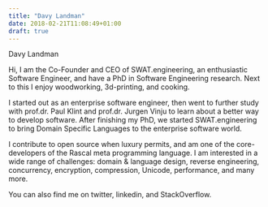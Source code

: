 ```yaml
---
title: "Davy Landman"
date: 2018-02-21T11:08:49+01:00
draft: true
---
```


Davy Landman

Hi, I am the Co-Founder and CEO of SWAT.engineering, an enthusiastic Software Engineer, and have a PhD in Software Engineering research. Next to this I enjoy woodworking, 3d-printing, and cooking. 

I started out as an enterprise software engineer, then went to further study with prof.dr. Paul Klint and prof.dr. Jurgen Vinju to learn about a better way to develop software. After finishing my PhD, we started SWAT.engineering to bring Domain Specific Languages to the enterprise software world.

I contribute to open source when luxury permits, and am one of the core-developers of the Rascal meta programming language. I am interested in a wide range of challenges: domain & language design, reverse engineering, concurrency, encryption, compression, Unicode, performance, and many more.  

You can also find me on twitter, linkedin, and StackOverflow.
